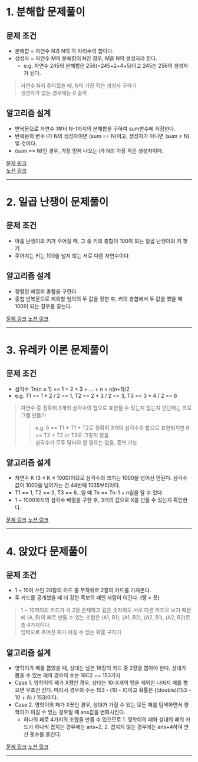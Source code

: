 # 1. 분해합 문제풀이
## 문제 조건
* 분해합 = 자연수 N과 N의 각 자리수의 합이다.  
* 생성자 = 자연수 M의 분해합이 N인 경우, M을 N의 생성자라 한다.  
  - e.g. 자연수 245의 분해합은 256(=245+2+4+5)이고 245는 256의 생성자가 된다.  

> 자연수 N이 주어졌을 때, N의 가장 작은 생성자 구하기  
> 생성자가 없는 경우에는 0 출력  

## 알고리즘 설계
* 반복문으로 자연수 1부터 N-1까지의 분해합을 구하여 sum변수에 저장한다.  
* 반복문의 변수 i가 N의 생성자이면 (sum == N)이고, 생성자가 아니면 (sum ≠ N)일 것이다.  
* (sum == N)인 경우, 가장 먼저 나오는 i가 N의 가장 작은 생성자이다.  

[문제 링크](https://www.acmicpc.net/problem/2231)  
[노션 링크](https://www.notion.so/2231_-b6068be2916e4ceeb36fe9b62d5e07b3?pvs=4)  

-----
# 2. 일곱 난쟁이 문제풀이
## 문제 조건
* 아홉 난쟁이의 키가 주어질 때, 그 중 키의 총합이 100이 되는 일곱 난쟁이의 키 찾기
* 주어지는 키는 100을 넘지 않는 서로 다른 자연수이다.

## 알고리즘 설계
* 정렬된 배열의 총합을 구한다.  
* 중첩 반복문으로 제외할 임의의 두 값을 정한 후, 키의 총합에서 두 값을 뺐을 때 100이 되는 경우를 찾는다.

[문제 링크](https://www.acmicpc.net/problem/2309)
[노션 링크](https://www.notion.so/2309_-a90896981423448cb01c70e0ff1b152f)

---
# 3. 유레카 이론 문제풀이
## 문제 조건
* 삼각수 Tn(n ≥ 1) == 1 + 2 + 3 + ... + n = n(n+1)/2
* e.g. T1 == 1 * 2 / 2 == 1, T2 == 2 * 3 / 2 == 3, T3 == 3 * 4 / 2 == 6

> 자연수 중 정확히 3개의 삼각수의 합으로 표현될 수 있는지 없는지 판단하는 프로그램 만들기
>  > e.g. 5 == T1 + T1 + T2로 정확히 3개의 삼각수의 합으로 표현되지만 6 == T2 + T2 or T3로 그렇지 않음  
> 삼각수가 모두 달라야 할 필요는 없음, 중복 가능  

## 알고리즘 설계 
* 자연수 K (3 ≤ K ≤ 1000)이므로 삼각수의 크기는 1000을 넘어선 안된다. 삼각수 값이 1000을 넘어가는 건 44번째 1035부터이다.
* T1 == 1, T2 == 3, T3 == 6…일 때 Tn == Tn-1 + n임을 알 수 있다.
* 1 ~ 1000까지의 삼각수 배열을 구한 후, 3개의 값으로 X를 만들 수 있는지 확인한다.  

[문제 링크](https://www.acmicpc.net/problem/10448)
[노션 링크](https://www.notion.so/7f6d7430c7df45368233113eaf413f3f)

---
# 4. 앉았다 문제풀이
## 문제 조건
* 1 ~ 10이 쓰인 20장의 카드 중 무작위로 2장의 카드를 가져온다.  
* 두 카드를 공개했을 때 더 강한 족보의 패인 사람이 이긴다. (땡 > 끗)  

> 1 ~ 10까지의 카드가 각 2장 존재하고 같은 숫자여도 서로 다른 카드로 보기 때문에 (A, B)의 패로 만들 수 있는 조합은 (A1, B1), (A1, B2), (A2, B1), (A2, B2)로 총 4가지이다.  
> 입력으로 주어진 패가 이길 수 있는 확률 구하기

## 알고리즘 설계
* 영학이가 패를 뽑았을 때, 상대는 남은 18장의 카드 중 2장을 뽑아야 한다. 상대가 뽑을 수 있는 패의 경우의 수는 18C2 == 153가지
* Case 1. 영학이의 패가 X땡인 경우, 상대는 10-X개의 땡을 제외한 나머지 패를 뽑으면 무조건 진다. 따라서 경우의 수는 153 - (10 - X)이고 확률은 ((double)(153 - 10 + A) / 153)이다.
* Case 2. 영학이의 패가 X끗인 경우, 상대가 가질 수 있는 모든 패를 탐색하면서 영학이가 이길 수 있는 경우일 때 ans값을 변화시킨다.
  - 하나의 패로 4가지의 조합을 만들 수 있으므로 1. 영학이의 패와 상대의 패의 카드가 하나씩 겹치는 경우에는 ans+2, 2. 겹치지 않는 경우에는 ans+4하여 연산 횟수를 줄인다.

[문제 링크](https://www.acmicpc.net/problem/14717)
[노션 링크](https://www.notion.so/8445be8cc3ab4946bf051bedf28d3602)

---

